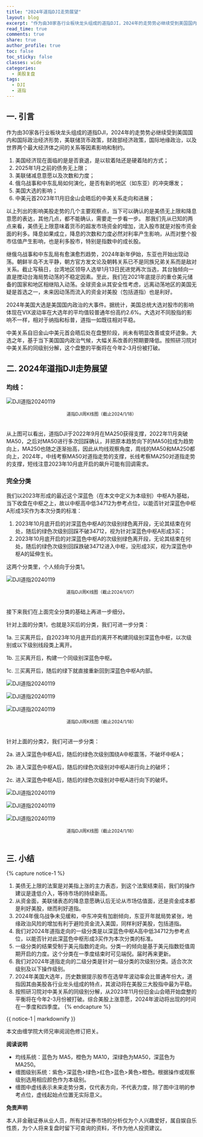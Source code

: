 ```yaml
---
title: "2024年道指DJI走势展望"
layout: blog
excerpt: "作为由30家各行业板块龙头组成的道指DJI，2024年的走势势必继续受到美国国内和国际政治经济形势，美联储货币政策，财政部经济政策，国际地缘政治，以及世界两个最大经济体之间的关系等因素影响和制约。"
read_time: true
comments: true
share: true
author_profile: true
toc: false
toc_sticky: false
classes: wide
categories:
  - 美股复盘
tags:
  - DJI
  - 道指
---
```


## 一. 引言 

作为由30家各行业板块龙头组成的道指DJI，2024年的走势势必继续受到美国国内和国际政治经济形势，美联储货币政策，财政部经济政策，国际地缘政治，以及世界两个最大经济体之间的关系等因素影响和制约。

1. 美国经济现在面临的是是否衰退，是以软着陆还是硬着陆的方式；
2. 2025年1月之前的债务无上限；
3. 美联储减息意愿以及次数和力度；
4. 俄乌战事和中东乱局如何演化，是否有新的地区（如东亚）的冲突爆发；
5. 美国大选的影响；
6. 中美元首2023年11月旧金山会晤后的中美关系走向和进展；

以上列出的影响美股走势的几个主要观察点，当下可以确认的是美债无上限和降息意愿的表达，其他几点，都不能确认，需要走一步看一步。
那我们先从已知的两点来看，美债无上限意味着货币的超发市场资金的增加，流入股市就是对股市资金面的利多。降息如果成立，降息的次数和力度必然对利率产生影响，从而对整个股市估值产生影响，也是利多股市，特别是指数中的成长股。

继俄乌战事和中东乱局有愈演愈烈趋势，2024年新年伊始，东亚也开始出现动荡。朝鲜半岛不太平静，朝方官方发文论及朝韩关系已不是同族兄弟关系而是敌对关系。截止写稿日，台湾地区领导人选举1月13日民进党再次当选，其台独倾向一直是搅动台海局势动荡的不稳定因素。至此，我们在2021年底提示的重仓美元储备的国家和地区相继陷入动荡。全球资金从其安全性考虑，远离动荡地区的美国无疑是首选之一，未来因动荡而流入的资金对美股（包括道指）也是利好。

2024年美国大选是美国国内政治的大事件。据统计，美国总统大选对股市的影响体现在VIX波动率在大选年的平均值较普通年份高约2.6%。大选对不同股指的影响不一样，相对于纳指和标普，道指一如既往相对平稳。

中美关系自旧金山中美元首会晤后处在盘整阶段，尚未有明显改善或变坏迹象。大选之年，基于当下美国国内政治气候，大幅关系改善的预期要降低。按照研习院对中美关系的同级别分解，这个盘整的平衡将在今年2-3月份被打破。 

## 二. 2024年道指DJI走势展望 

### 均线： 

![DJI道指20240119](https://image.olim.cc/2024/2024-01-19-DJI-week.png)
<small><center>道指DJI周K线图（截止2024/1/18）</center></small>　

从上图可以看出，道指DJI于2022年9月在MA250获得支撑，2022年11月突破MA50，之后对MA50进行多次回踩确认，并把原本趋势向下的MA50拉成为趋势向上，MA250也随之逐渐抬高，因此从均线观察角度，周线的MA50和MA250都向上，2024年，中线考察MA50对道指走势的支撑，长线考察MA250对道指走势的支撑，短线注意2023年10月底开启的飙升可能有回调需求。 

### 完全分类

我们以2023年形成的最近这个深蓝色（在本文中定义为本级别）中枢A为基础，当下收盘在中枢之上，故以中枢高中低34712为参考点位，以能否针对深蓝色中枢A形成3买作为本次分类的标准： 

1. 2023年10月底开启的对深蓝色中枢A的次级别绿色离开段，无论其结束在何处，随后的绿色次级别回踩不破34712，视为针对深蓝色中枢A形成3买； 
2. 2023年10月底开启的对深蓝色中枢A的次级别绿色离开段，无论其结束在何处，随后的绿色次级别回踩跌破34712进入中枢，没形成3买，视为深蓝色中枢A的延伸生长。 

这两个分类里，个人倾向于分类1。 

![DJI道指20240119](https://image.olim.cc/2024/2024-01-19-DJI-week.jpg)
<small><center>道指DJI周K线图（截止2024/1/07）</center></small>　

接下来我们在上面完全分类的基础上再进一步细分。 

针对上面的分类1，也就是3买后的分类，我们可进一步分类： 

1a. 三买离开后，自2023年10月底开启的离开不构建同级别深蓝色中枢，以次级别或以下级别线段类上离开。 

1b. 三买离开后，构建一个同级别深蓝色中枢。 

1c. 三买离开后，随后的绿下就直接重新回到深蓝色中枢A内部。 

![DJI道指20240119](https://image.olim.cc/2024/2024-01-19-DJI-week-1a.jpg)

![DJI道指20240119](https://image.olim.cc/2024/2024-01-19-DJI-week-1b.jpg)

![DJI道指20240119](https://image.olim.cc/2024/2024-01-19-DJI-week-1c.jpg)
<small><center>道指DJI周K线图（截止2024/1/18）</center></small>　

针对上面的分类2，我们可进一步分类： 

2a.  进入深蓝色中枢A后，随后的绿色次级别围绕A中枢震荡，不破坏中枢A；
 
2b.  进入深蓝色中枢A后，随后的绿色次级别对中枢A进行向上的破坏；
 
2c.  进入深蓝色中枢A后，随后的绿色次级别对中枢A进行向下的破坏。 

![DJI道指20240119](https://image.olim.cc/2024/2024-01-19-DJI-week-2a.jpg)

![DJI道指20240119](https://image.olim.cc/2024/2024-01-19-DJI-week-2b.jpg)

![DJI道指20240119](https://image.olim.cc/2024/2024-01-19-DJI-week-2c.jpg)
<small><center>道指DJI周K线图（截止2024/1/18）</center></small>　

## 三. 小结 
{% capture notice-1 %}
1. 美债无上限的法案是对美指上涨的主力表态，到这个法案结束前，我们的操作建议是逢低介入，等待市场的持续新高。
2. 从资金面，美联储表态的降息意愿确认后无论从市场估值面，还是资金成本都是利好美股，继而利好道指。
3. 2024年俄乌战争未见缓和，中东冲突有加剧倾向，东亚开年就局势紧张，地缘政治风险的增加有利于避险资金流入美国，同样利好美股，包括道指。
4. 我们对2024年道指走向的一级分类是以深蓝色中枢A高中低34712为参考点位，以能否针对此深蓝色中枢形成3买作为本次分类的标准。
5. 一级分类的结果受制于美元指数的走向。分类一的倾向是基于美元指数贬值周期开启的力度。这个分类在一季度结束时可见端倪。届时再来更新。
6. 我们对2024年道指走向的二级分类是针对一级分类的次级别分类。适合次次级别及以下操作级别。
7. 2024年美国大选年，历史数据提示股市在选举年波动率会比普通年份大，道指因其由美股各行业龙头组成的特点，其波动将在美股三大股指中最为平稳。
8. 按照研习院对中美关系的同级别分解，从2023年11月份旧金山会晤开始盘整的平衡将在今年2-3月份被打破。综合美股上涨意愿，2024年波动将出现的时间在一季度和四季度。
{% endcapture %}
<div class="notice--info">{{ notice-1 | markdownify }}</div>

本文由缠学院大师兄审阅润色修订把关。

**阅读说明**

* 均线系统：蓝色为 MA5，橙色为 MA10，深绿色为MA50，深蓝色为MA250。
* 缠图级别系统：紫色>深蓝色>绿色>红色>蓝色>黄色>橙色。根据操作或观察级别选用相应颜色作为本级别。
* 缠图中虚线表示未来走势分类，仅代表方向，不代表力度，除了图中注明的参考点位，虚线起始点位置无实际意义。

**免责声明** 

本人非金融证券从业人员，所有对证券市场的分析仅为个人兴趣爱好，属自娱自乐性质，为个人将来复盘时留下可查询的资料，不作为他人投资建议。

